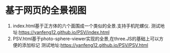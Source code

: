 # 基于网页的全景视图
1. index.html基于正方体的六个面围成一个类似的全景.支持手机陀螺仪.
测试地址:https://yanfeng12.github.io/PSV/index.html
2. PSV.html基于photo-sphere-viewer实现的全景,在three.JS的基础上可以方便的添加标记
测试地址:https://yanfeng12.github.io/PSV/PSV.html
